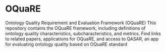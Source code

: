 # OQuaRE
Ontology Quality Requirement and Evaluation Framework (OQuaRE)  This repository contains the OQuaRE framework, including definitions of ontology quality characteristics, subcharacteristics, and metrics. Find links to related papers, applications for OQuaRE, and access to QASAR, an app for evaluating ontology quality based on OQuaRE standard
